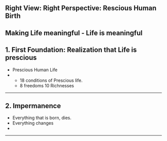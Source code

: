 ## Right View: Right Perspective: Rescious Human Birth

Making Life meaningful - Life is meaningful 
---

## 1. First Foundation: Realization that Life is prescious
* Prescious Human Life
*   - 18 conditions of Prescious life.
    - 8 freedoms 10 Richnesses

---

## 2. Impermanence
- Everything that is born, dies.
- Everything changes
- 
---
